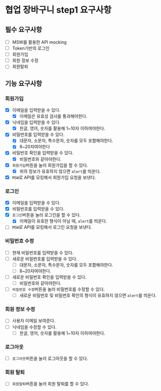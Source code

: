 # 협업 장바구니 step1 요구사항

## 필수 요구사항

- [ ] MSW를 활용한 API mocking
- [ ] Token기반의 로그인
- [ ] 회원가입
- [ ] 회원 정보 수정
- [ ] 회원탈퇴

## 기능 요구사항

### 회원가입

- [x] 이메일을 입력받을 수 있다.
  - [x] 이메일은 유효성 검사를 통과해야한다.
- [x] 닉네임을 입력받을 수 있다.
  - [x] 한글, 영어, 숫자를 활용해 1~10자 이하여야한다.
- [x] 비밀번호를 입력받을 수 있다.
  - [x] 대문자, 소문자, 특수문자, 숫자를 모두 포함해야한다.
  - [x] 8~20자여야한다
- [x] 비밀번호 확인을 입력받을 수 있다.
  - [x] 비밀번호와 같아야한다.
- [x] `회원가입`버튼을 눌러 회원가입을 할 수 있다.
  - [x] 위의 정보가 유효하지 않으면 `alert`를 띄운다.
- [x] `MSW`로 API를 모킹해서 회원가입 요청을 보낸다.

### 로그인

- [x] 이메일을 입력받을 수 있다.
- [x] 비밀번호를 입력받을 수 있다.
- [x] `로그인`버튼을 눌러 로그인을 할 수 있다.
  - [x] 이메일이 유효한 형식이 아닐 때, `alert`를 띄운다.
- [ ] `MSW`로 API를 모킹해서 로그인 요청을 보낸다.

### 비밀번호 수정

- [ ] 현재 비밀번호를 입력받을 수 있다.
- [ ] 새로운 비밀번호를 입력받을 수 있다.
  - [ ] 대문자, 소문자, 특수문자, 숫자를 모두 포함해야한다.
  - [ ] 8~20자여야한다.
- [ ] 새로운 비밀번호 확인을 입력받을 수 있다.
  - [ ] 비밀번호와 같아야한다.
- [ ] `비밀번호 수정`버튼을 눌러 비밀번호를 수정할 수 있다.
  - [ ] 새로운 비밀번호 및 비밀번호 확인의 형식이 유효하지 않으면 `alert`를 띄운다.

### 회원 정보 수정

- [ ] 사용자 이메일 보여준다.
- [ ] 닉네임을 수정할 수 있다.
  - [ ] 한글, 영어, 숫자를 활용해 1~10자 이하여야한다.

### 로그아웃

- [ ] `로그아웃`버튼을 눌러 로그아웃을 할 수 있다.

### 회원 탈퇴

- [ ] `회원탈퇴`버튼을 눌러 회원 탈퇴를 할 수 있다.
